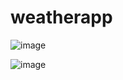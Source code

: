 ﻿# weatherapp
 ![image](https://github.com/user-attachments/assets/b498991b-5b75-44d5-9deb-41561c0f79c4)

![image](https://github.com/user-attachments/assets/6e7ee561-17b9-4966-bc06-177525d93ecc)
